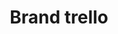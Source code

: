 ---
title: Brand trello
tags: ["brand", "trello", "project management", "collaboration", "organization", "boards", "tasks"]
icon: brand-trello
svg: '<svg xmlns="http://www.w3.org/2000/svg" width="24" height="24" fill="none" viewBox="0 0 24 24" stroke-width="1.5" stroke-linecap="round" stroke-linejoin="round" stroke="currentColor"><path d="M10 7H7v9h3V7Zm7 0h-3v5h3V7Z"/><path d="M16.5 3h-9A4.5 4.5 0 0 0 3 7.5v9A4.5 4.5 0 0 0 7.5 21h9a4.5 4.5 0 0 0 4.5-4.5v-9A4.5 4.5 0 0 0 16.5 3Z"/></svg>'
---